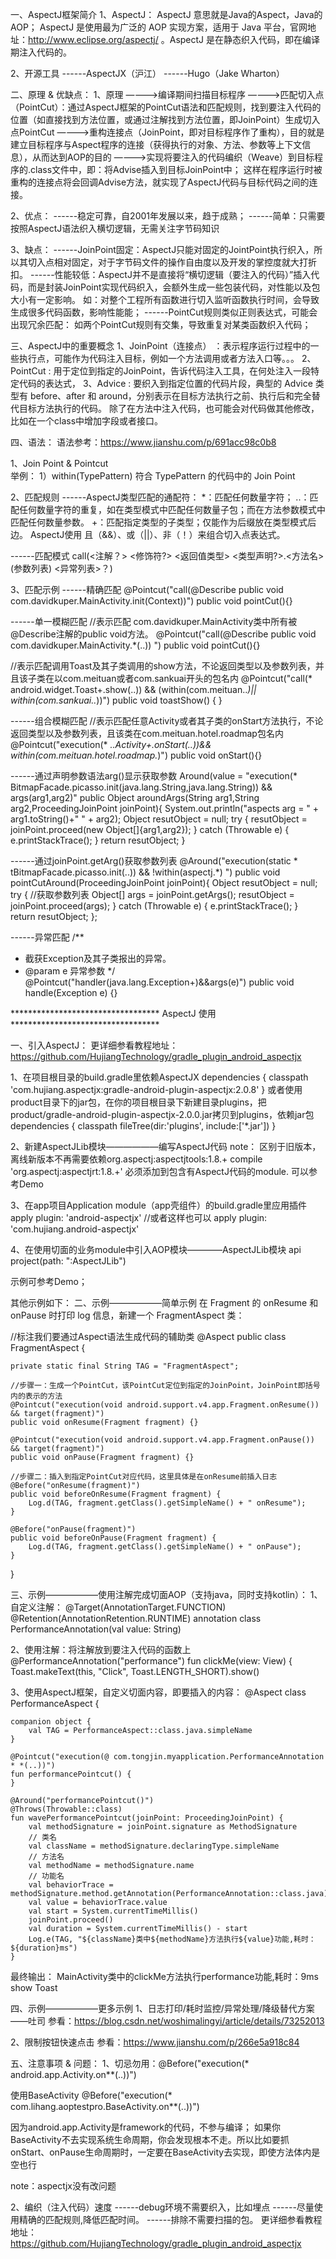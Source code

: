 

一、AspectJ框架简介
1、AspectJ：
	AspectJ 意思就是Java的Aspect，Java的AOP；
	AspectJ 是使用最为广泛的 AOP 实现方案，适用于 Java 平台，官网地址：http://www.eclipse.org/aspectj/ 。AspectJ 是在静态织入代码，即在编译期注入代码的。
	
2、开源工具
------AspectJX（沪江）
------Hugo（Jake Wharton）






二、原理 & 优缺点：
1、原理
————>编译期间扫描目标程序
————>匹配切入点（PointCut）：通过AspectJ框架的PointCut语法和匹配规则，找到要注入代码的位置（如直接找到方法位置，或通过注解找到方法位置，即JoinPoint）生成切入点PointCut
————>重构连接点（JoinPoint，即对目标程序作了重构），目的就是建立目标程序与Aspect程序的连接（获得执行的对象、方法、参数等上下文信息），从而达到AOP的目的
————>实现将要注入的代码编织（Weave）到目标程序的.class文件中，即：将Advise插入到目标JoinPoint中；
	这样在程序运行时被重构的连接点将会回调Advise方法，就实现了AspectJ代码与目标代码之间的连接。

2、优点：
------稳定可靠，自2001年发展以来，趋于成熟；
------简单：只需要按照AspectJ语法织入横切逻辑，无需关注字节码知识

3、缺点：
------JoinPoint固定：AspectJ只能对固定的JointPoint执行织入，所以其切入点相对固定，对于字节码文件的操作自由度以及开发的掌控度就大打折扣。
------性能较低：AspectJ并不是直接将“横切逻辑（要注入的代码）”插入代码，而是封装JoinPoint实现代码织入，会额外生成一些包装代码，对性能以及包大小有一定影响。
	如：对整个工程所有函数进行切入监听函数执行时间，会导致生成很多代码函数，影响性能能；
------PointCut规则类似正则表达式，可能会出现冗余匹配： 如两个PointCut规则有交集，导致重复对某类函数织入代码；











三、AspectJ中的重要概念
1、JoinPoint（连接点） ：表示程序运行过程中的一些执行点，可能作为代码注入目标，例如一个方法调用或者方法入口等。。。 
2、PointCut : 用于定位到指定的JoinPoint，告诉代码注入工具，在何处注入一段特定代码的表达式，
3、Advice : 要织入到指定位置的代码片段，典型的 Advice 类型有 before、after 和 around，分别表示在目标方法执行之前、执行后和完全替代目标方法执行的代码。 除了在方法中注入代码，也可能会对代码做其他修改，比如在一个class中增加字段或者接口。









四、语法：
语法参考：https://www.jianshu.com/p/691acc98c0b8

1、Join Point  &  Pointcut  
举例：
1）within(TypePattern)	符合 TypePattern 的代码中的 Join Point



2、匹配规则
------AspectJ类型匹配的通配符：
*：匹配任何数量字符；
..：匹配任何数量字符的重复，如在类型模式中匹配任何数量子包；而在方法参数模式中匹配任何数量参数。
+：匹配指定类型的子类型；仅能作为后缀放在类型模式后边。
AspectJ使用 且（&&）、或（||）、非（！）来组合切入点表达式。

------匹配模式
call(<注解？> <修饰符?> <返回值类型> <类型声明?>.<方法名>(参数列表) <异常列表>？)


3、匹配示例
------精确匹配
@Pointcut("call(@Describe public void com.davidkuper.MainActivity.init(Context))")
public void pointCut(){}

------单一模糊匹配
//表示匹配 com.davidkuper.MainActivity类中所有被@Describe注解的public void方法。
@Pointcut("call(@Describe public void com.davidkuper.MainActivity.*(..)) ")
public void pointCut(){}

//表示匹配调用Toast及其子类调用的show方法，不论返回类型以及参数列表，并且该子类在以com.meituan或者com.sankuai开头的包名内
@Pointcut("call(* android.widget.Toast+.show(..)) && (within(com.meituan..*)|| within(com.sankuai..*))")
public void toastShow() {
}

------组合模糊匹配
//表示匹配任意Activity或者其子类的onStart方法执行，不论返回类型以及参数列表，且该类在com.meituan.hotel.roadmap包名内
@Pointcut("execution(* *..Activity+.onStart(..))&& within(com.meituan.hotel.roadmap.*)")
public void onStart(){}

------通过声明参数语法arg()显示获取参数
Around(value = "execution(* BitmapFacade.picasso.init(java.lang.String,java.lang.String)) && args(arg1,arg2)"
public Object aroundArgs(String arg1,String arg2,ProceedingJoinPoint joinPoint){
   System.out.println("aspects arg = " + arg1.toString()+" " + arg2);
   Object resutObject = null;
   try {
      resutObject = joinPoint.proceed(new Object[]{arg1,arg2});
   } catch (Throwable e) {
      e.printStackTrace();
   }
   return resutObject;
}

------通过joinPoint.getArg()获取参数列表
@Around("execution(static * tBitmapFacade.picasso.init(..)) && !within(aspectj.*) ")
public void pointCutAround(ProceedingJoinPoint joinPoint){
   Object resutObject = null;
   try {
      //获取参数列表
      Object[] args = joinPoint.getArgs();
      resutObject = joinPoint.proceed(args);
   } catch (Throwable e) {
      e.printStackTrace();
   }
   return resutObject;
};

------异常匹配
/**
* 截获Exception及其子类报出的异常。
* @param e 异常参数
*/
@Pointcut("handler(java.lang.Exception+)&&args(e)")
public void handle(Exception e) {}







********************************** AspectJ 使用 **********************************


一、引入AspectJ： 
更详细参看教程地址：https://github.com/HujiangTechnology/gradle_plugin_android_aspectjx

1、在项目根目录的build.gradle里依赖AspectJX
dependencies {
        classpath 'com.hujiang.aspectjx:gradle-android-plugin-aspectjx:2.0.8'
        }
或者使用product目录下的jar包，在你的项目根目录下新建目录plugins，把product/gradle-android-plugin-aspectjx-2.0.0.jar拷贝到plugins，依赖jar包
dependencies {
        classpath fileTree(dir:'plugins', include:['*.jar'])
        }


2、新建AspectJLib模块——————编写AspectJ代码
note：
区别于旧版本，离线新版本不再需要依赖org.aspectj:aspectjtools:1.8.+
compile 'org.aspectj:aspectjrt:1.8.+' 必须添加到包含有AspectJ代码的module. 可以参考Demo    


3、在app项目Application module（app壳组件）的build.gradle里应用插件
apply plugin: 'android-aspectjx'
//或者这样也可以
apply plugin: 'com.hujiang.android-aspectjx'	


4、在使用切面的业务module中引入AOP模块————AspectJLib模块
api project(path: ":AspectJLib")









示例可参考Demo；

其他示例如下：
二、示例——————简单示例
在 Fragment 的 onResume 和 onPause 时打印 log 信息，新建一个 FragmentAspect 类：

//标注我们要通过Aspect语法生成代码的辅助类
@Aspect
public class FragmentAspect {

    private static final String TAG = "FragmentAspect";

	//步骤一：生成一个PointCut，该PointCut定位到指定的JoinPoint，JoinPoint即括号内的表示的方法
    @Pointcut("execution(void android.support.v4.app.Fragment.onResume()) && target(fragment)")
    public void onResume(Fragment fragment) {}

    @Pointcut("execution(void android.support.v4.app.Fragment.onPause()) && target(fragment)")
    public void onPause(Fragment fragment) {}

	//步骤二：插入到指定PointCut对应代码，这里具体是在onResume前插入日志
    @Before("onResume(fragment)")
    public void beforeOnResume(Fragment fragment) {
        Log.d(TAG, fragment.getClass().getSimpleName() + " onResume");
    }

    @Before("onPause(fragment)")
    public void beforeOnPause(Fragment fragment) {
        Log.d(TAG, fragment.getClass().getSimpleName() + " onPause");
    }
}










三、示例——————使用注解完成切面AOP（支持java，同时支持kotlin）：
1、自定义注解：
@Target(AnnotationTarget.FUNCTION)
@Retention(AnnotationRetention.RUNTIME)
annotation class PerformanceAnnotation(val value: String)


2、使用注解：将注解放到要注入代码的函数上
@PerformanceAnnotation("performance")
fun clickMe(view: View) {
    Toast.makeText(this, "Click", Toast.LENGTH_SHORT).show()


3、使用AspectJ框架，自定义切面内容，即要插入的内容：
@Aspect
class PerformanceAspect {
 
    companion object {
        val TAG = PerformanceAspect::class.java.simpleName
    }
 
    @Pointcut("execution(@ com.tongjin.myapplication.PerformanceAnnotation * *(..))")
    fun performancePointcut() {
    }
 
    @Around("performancePointcut()")
    @Throws(Throwable::class)
    fun wavePerformancePointcut(joinPoint: ProceedingJoinPoint) {
        val methodSignature = joinPoint.signature as MethodSignature
        // 类名
        val className = methodSignature.declaringType.simpleName
        // 方法名
        val methodName = methodSignature.name
        // 功能名
        val behaviorTrace = methodSignature.method.getAnnotation(PerformanceAnnotation::class.java)
        val value = behaviorTrace.value
        val start = System.currentTimeMillis()
        joinPoint.proceed()
        val duration = System.currentTimeMillis() - start
        Log.e(TAG, "${className}类中${methodName}方法执行${value}功能,耗时：${duration}ms")
    }

最终输出：
	MainActivity类中的clickMe方法执行performance功能,耗时：9ms
	show Toast










四、示例——————更多示例
1、日志打印/耗时监控/异常处理/降级替代方案——吐司
参看：https://blog.csdn.net/woshimalingyi/article/details/73252013

2、限制按钮快速点击
参看：https://www.jianshu.com/p/266e5a918c84








五、注意事项 & 问题：
1、切忌勿用：@Before("execution(* android.app.Activity.on**(..))")

使用BaseActivity
@Before("execution(* com.lihang.aoptestpro.BaseActivity.on**(..))")

因为android.app.Activity是framework的代码，不参与编译；
如果你BaseActivity不去实现系统生命周期，你会发现根本不走。所以比如要抓onStart、onPause生命周期时，一定要在BaseActivity去实现，即使方法体内是空也行

note：aspectjx没有改问题



2、编织（注入代码）速度
------debug环境不需要织入，比如埋点
------尽量使用精确的匹配规则,降低匹配时间。
------排除不需要扫描的包。
更详细参看教程地址：https://github.com/HujiangTechnology/gradle_plugin_android_aspectjx
















